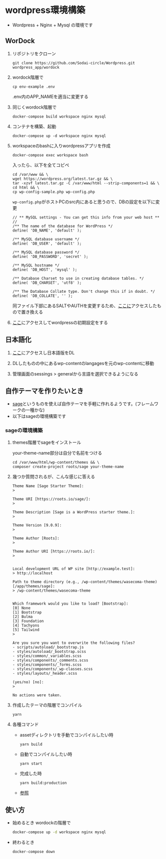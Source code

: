 # wordpress環境構築

- Wordpress + Nginx + Mysql の環境です

## WorDock

1. リポジトリをクローン

   ```
   git clone https://github.com/Sodai-circle/Wordpress.git wordpress_app/wordock
   ```

2. wordock階層で

   ```
   cp env-example .env
   ```
   .env内のAPP_NAMEを適当に変更する

3. 同じくwordock階層で

   ```
   docker-compose build workspace nginx mysql
   ```

4. コンテナを構築、起動

   ```
   docker-compose up -d workspace nginx mysql
   ```

5. workspaceのbashに入りwordpressアプリを作成

   `docker-compose exec workspace bash`

   入ったら、以下を全てコピペ

   ```
   cd /var/www && \
   wget https://wordpress.org/latest.tar.gz && \
   tar -xzvf latest.tar.gz -C /var/www/html --strip-components=1 && \
   cd html && \
   cp wp-config-sample.php wp-config.php
   ```

   `wp-config.php`がホストPCのsrc内にあると思うので、DBの設定を以下に変更

   ```
   // ** MySQL settings - You can get this info from your web host ** //
   /** The name of the database for WordPress */
   define( 'DB_NAME', 'default' );
   
   /** MySQL database username */
   define( 'DB_USER', 'default' );
   
   /** MySQL database password */
   define( 'DB_PASSWORD', 'secret' );
   
   /** MySQL hostname */
   define( 'DB_HOST', 'mysql' );
   
   /** Database Charset to use in creating database tables. */
   define( 'DB_CHARSET', 'utf8' );
   
   /** The Database Collate type. Don't change this if in doubt. */
   define( 'DB_COLLATE', '' );
   ```

   同ファイル下部にあるSALTやAUTHを変更するため、[ここに](https://api.wordpress.org/secret-key/1.1/salt/)アクセスしたもので置き換える

6. [ここ](http://localhost/wp-admin/install.php)にアクセスしてwordpressの初期設定をする

## 日本語化

1. [ここ](https://ja.wordpress.org/download/)にアクセスし日本語版をDL

2. DLしたものの中にあるwp-contentのlangagesを元のwp-contentに移動

3. 管理画面のsessings > generalから言語を選択できるようになる

## 自作テーマを作りたいとき

- [sage](https://roots.io/sage/)というものを使えば自作テーマを手軽に作れるようです。(フレームワークの一種かな)
- 以下はsageの環境構築です

### sageの環境構築

1. themes階層でsageをインストール

   your-theme-name部分は自分で名前をつける

   ```
   cd /var/www/html/wp-content/themes && \
   composer create-project roots/sage your-theme-name
   ```

2. 幾つか質問されるが、こんな感じに答える

   ```
   Theme Name [Sage Starter Theme]:
   > 

   Theme URI [https://roots.io/sage/]:
   > 

   Theme Description [Sage is a WordPress starter theme.]:
   > 

   Theme Version [9.0.9]:
   > 

   Theme Author [Roots]:
   > 

   Theme Author URI [https://roots.io/]:
   > 


   Local development URL of WP site [http://example.test]:
   > http://localhost 

   Path to theme directory (e.g., /wp-content/themes/wasecoma-theme) [/app/themes/sage]:
   > /wp-content/themes/wasecoma-theme


   Which framework would you like to load? [Bootstrap]:
   [0] None
   [1] Bootstrap
   [2] Bulma
   [3] Foundation
   [4] Tachyons
   [5] Tailwind
   > 

   Are you sure you want to overwrite the following files?
   - scripts/autoload/_bootstrap.js
   - styles/autoload/_bootstrap.scss
   - styles/common/_variables.scss
   - styles/components/_comments.scss
   - styles/components/_forms.scss
   - styles/components/_wp-classes.scss
   - styles/layouts/_header.scss

   (yes/no) [no]:
   > 

   No actions were taken.
   ```

3. 作成したテーマの階層でコンパイル

   `yarn`

4. 各種コマンド
   
   - assetディレクトリを手動でコンパイルしたい時

      `yarn build`

   - 自動でコンパイルしたい時

      `yarn start`

   - 完成した時

      `yarn build:production`

   - [参照](https://roots.io/docs/sage/9.x/compiling-assets/#available-build-commands)



## 使い方

- 始めるとき wordockの階層で
   ```bash
   docker-compose up -d workspace nginx mysql
   ```
- 終わるとき
   ```bash
   docker-compose down
   ```


  

   
